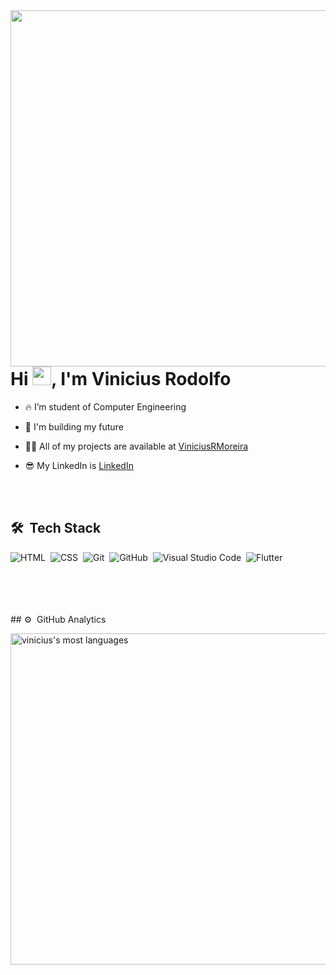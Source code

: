 <img align="right" height="570em" src="https://raw.githubusercontent.com/gist/ViniciusRMoreira/a05f6fe96f59c15956e934c55730db69/raw/3cededc350433ff64603824698e8fd34d864525b/mycard.svg"/> 


<h1 align="left">Hi <img src="https://raw.githubusercontent.com/kaueMarques/kaueMarques/master/hi.gif" width="30px">, I'm Vinicius Rodolfo</h1>

- 🔥 I’m student of Computer Engineering

- 🔭 I'm building my future

- 👨‍💻 All of my projects are available at [ViniciusRMoreira](https://github.com/ViniciusRMoreira)

- 😎 My LinkedIn is [LinkedIn](https://www.linkedin.com/in/vinicius-rodolfo-silva-de-oliveira-e-moreira-99531120b/)

<br><br>

## 🛠 &nbsp;Tech Stack

![HTML](https://img.shields.io/badge/-HTML-0046FF?style=flat&logo=HTML5)&nbsp;
![CSS](https://img.shields.io/badge/-CSS-0046FF?style=flat&logo=CSS3&logoColor=1572B6)&nbsp;
![Git](https://img.shields.io/badge/-Git-0046FF?style=flat&logo=git)&nbsp;
![GitHub](https://img.shields.io/badge/-GitHub-0046FF?style=flat&logo=github)&nbsp;
![Visual Studio Code](https://img.shields.io/badge/-Visual%20Studio%20Code-0046FF?style=flat&logo=visual-studio-code&logoColor=007ACC)&nbsp;
![Flutter](https://img.shields.io/badge/-Flutter-0046FF?style=flat&logo=Flutter)&nbsp;

<p></p>
<br><br>
<br><br>
## ⚙️ &nbsp;GitHub Analytics

<p align="left">
<img width="530em" src="https://github-readme-stats.vercel.app/api/top-langs/?username=ViniciusRMoreira&layout=compact&theme=vision-friendly-dark" alt="vinicius's most languages"/>
</p>

<br><br>








